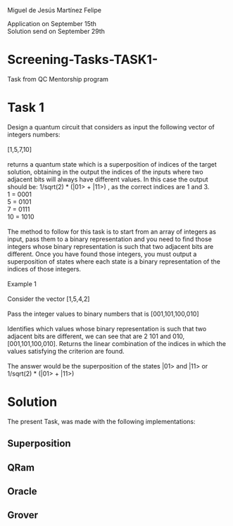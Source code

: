 Miguel de Jesús Martínez Felipe

Application on September 15th
<br>
Solution send on September 29th

# Screening-Tasks-TASK1-
Task from QC Mentorship program

# Task 1

Design a quantum circuit that considers as input the following vector of integers numbers: 
<br>
<br>
[1,5,7,10]
<br>
<br>
returns a quantum state which is a superposition of indices of the target solution, obtaining in the output the indices of the inputs where two adjacent bits will always have different values. In this case the output should be: 1/sqrt(2) * (|01> + |11>) , as the correct indices are 1 and 3.
<br>
1 = 0001
<br>
5 = 0101
<br>
7 = 0111
<br>
10 = 1010
<br>
<br>
The method to follow for this task is to start from an array of integers as input, pass them to a binary representation and you need to find those integers whose binary representation is such that two adjacent bits are different. Once you have found those integers, you must output a superposition of states where each state is a binary representation of the indices of those integers.
<br>
<br>
Example 1
<br>
<br>
Consider the vector [1,5,4,2]
<br>
<br>
Pass the integer values to binary numbers that is [001,101,100,010]
<br>
<br>
Identifies which values whose binary representation is such that two adjacent bits are different, we can see that are 2 101 and 010, [001,101,100,010].
Returns the linear combination of the indices in which the values satisfying the criterion are found.
<br>
<br>
 The answer would be the superposition of the states |01> and |11> or 1/sqrt(2) * (|01> + |11>)
 
 
 # Solution
 The present Task, was made with the following implementations:
 
 ## Superposition
 
 ## QRam
 
 ## Oracle
 
 ## Grover
